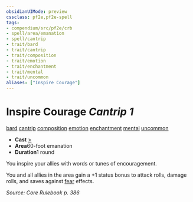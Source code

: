 ```yaml
---
obsidianUIMode: preview
cssclass: pf2e,pf2e-spell
tags:
- compendium/src/pf2e/crb
- spell/area/emanation
- spell/cantrip
- trait/bard
- trait/cantrip
- trait/composition
- trait/emotion
- trait/enchantment
- trait/mental
- trait/uncommon
aliases: ["Inspire Courage"]
---
```

# Inspire Courage *Cantrip 1*   
[bard](/rules/traits/bard.md)  [cantrip](/rules/traits/cantrip.md)  [composition](/rules/traits/composition.md)  [emotion](/rules/traits/emotion.md)  [enchantment](/rules/traits/enchantment.md)  [mental](/rules/traits/mental.md)  [uncommon](/rules/traits/uncommon.md)  

- **Cast** [>](/rules/core-rulebook/chapter-9-playing-the-game.md#Actions "Single Action") 
- **Area**60-foot emanation
- **Duration**1 round

You inspire your allies with words or tunes of encouragement.

You and all allies in the area gain a +1 status bonus to attack rolls, damage rolls, and saves against [fear](/rules/traits/fear.md) effects.

*Source: Core Rulebook p. 386*